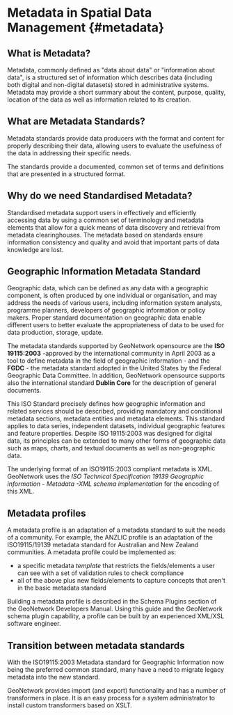 # Metadata in Spatial Data Management {#metadata}

## What is Metadata?

Metadata, commonly defined as "data about data" or "information about data", is a structured set of information which describes data (including both digital and non-digital datasets) stored in administrative systems. Metadata may provide a short summary about the content, purpose, quality, location of the data as well as information related to its creation.

## What are Metadata Standards?

Metadata standards provide data producers with the format and content for properly describing their data, allowing users to evaluate the usefulness of the data in addressing their specific needs.

The standards provide a documented, common set of terms and definitions that are presented in a structured format.

## Why do we need Standardised Metadata?

Standardised metadata support users in effectively and efficiently accessing data by using a common set of terminology and metadata elements that allow for a quick means of data discovery and retrieval from metadata clearinghouses. The metadata based on standards ensure information consistency and quality and avoid that important parts of data knowledge are lost.

## Geographic Information Metadata Standard

Geographic data, which can be defined as any data with a geographic component, is often produced by one individual or organisation, and may address the needs of various users, including information system analysts, programme planners, developers of geographic information or policy makers. Proper standard documentation on geographic data enable different users to better evaluate the appropriateness of data to be used for data production, storage, update.

The metadata standards supported by GeoNetwork opensource are the **ISO 19115:2003** -approved by the international community in April 2003 as a tool to define metadata in the field of geographic information - and the **FGDC** - the metadata standard adopted in the United States by the Federal Geographic Data Committee. In addition, GeoNetwork opensource supports also the international standard **Dublin Core** for the description of general documents.

This ISO Standard precisely defines how geographic information and related services should be described, providing mandatory and conditional metadata sections, metadata entities and metadata elements. This standard applies to data series, independent datasets, individual geographic features and feature properties. Despite ISO 19115:2003 was designed for digital data, its principles can be extended to many other forms of geographic data such as maps, charts, and textual documents as well as non-geographic data.

The underlying format of an ISO19115:2003 compliant metadata is XML. GeoNetwork uses the *ISO Technical Specification 19139 Geographic information - Metadata -XML schema implementation* for the encoding of this XML.

## Metadata profiles

A metadata profile is an adaptation of a metadata standard to suit the needs of a community. For example, the ANZLIC profile is an adaptation of the ISO19115/19139 metadata standard for Australian and New Zealand communities. A metadata profile could be implemented as:

-   a specific metadata *template* that restricts the fields/elements a user can see with a set of validation rules to check compliance
-   all of the above plus new fields/elements to capture concepts that aren't in the basic metadata standard

Building a metadata profile is described in the Schema Plugins section of the GeoNetwork Developers Manual. Using this guide and the GeoNetwork schema plugin capability, a profile can be built by an experienced XML/XSL software engineer.

## Transition between metadata standards

With the ISO19115:2003 Metadata standard for Geographic Information now being the preferred common standard, many have a need to migrate legacy metadata into the new standard.

GeoNetwork provides import (and export) functionality and has a number of transformers in place. It is an easy process for a system administrator to install custom transformers based on XSLT.
